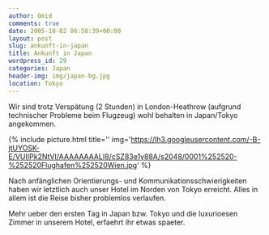 ```yaml
---
author: Omid
comments: true
date: 2005-10-02 06:58:39+00:00
layout: post
slug: ankunft-in-japan
title: Ankunft in Japan
wordpress_id: 29
categories: Japan
header-img: img/japan-bg.jpg
location: Tokyo
---
```


Wir sind trotz Verspätung (2 Stunden) in London-Heathrow (aufgrund technischer Probleme beim Flugzeug) wohl behalten in Japan/Tokyo angekommen. 

{% include picture.html title='' img='https://lh3.googleusercontent.com/-B-jtUYOSK-E/VUIIPk2NtVI/AAAAAAAALI8/cSZ83e1y88A/s2048/0001%252520-%252520Flughafen%252520Wien.jpg' %}

Nach anfänglichen Orientierungs- und Kommunikationsschwierigkeiten haben wir letztlich auch unser Hotel im Norden von Tokyo erreicht. Alles in allem ist die Reise bisher problemlos verlaufen. 

Mehr ueber den ersten Tag in Japan bzw. Tokyo und die luxurioesen Zimmer in unserem Hotel, erfaehrt ihr etwas spaeter. 
